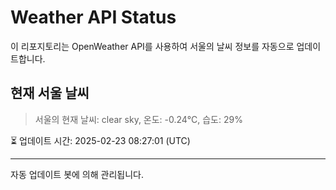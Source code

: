 
# Weather API Status

이 리포지토리는 OpenWeather API를 사용하여 서울의 날씨 정보를 자동으로 업데이트합니다.

## 현재 서울 날씨
> 서울의 현재 날씨: clear sky, 온도: -0.24°C, 습도: 29%

⏳ 업데이트 시간: 2025-02-23 08:27:01 (UTC)

---
자동 업데이트 봇에 의해 관리됩니다.
